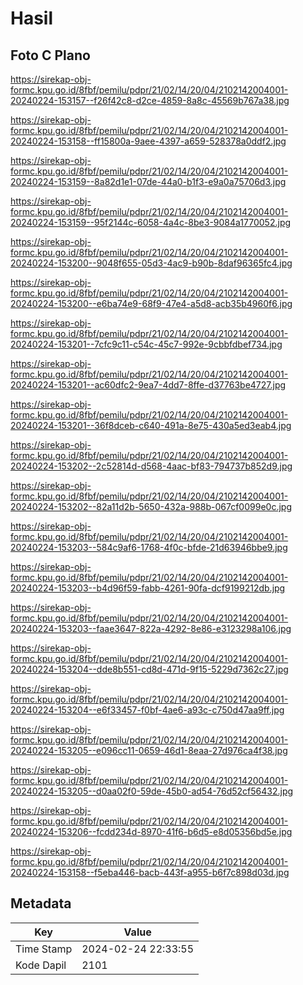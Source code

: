 # Hasil

## Foto C Plano

https://sirekap-obj-formc.kpu.go.id/8fbf/pemilu/pdpr/21/02/14/20/04/2102142004001-20240224-153157--f26f42c8-d2ce-4859-8a8c-45569b767a38.jpg

https://sirekap-obj-formc.kpu.go.id/8fbf/pemilu/pdpr/21/02/14/20/04/2102142004001-20240224-153158--ff15800a-9aee-4397-a659-528378a0ddf2.jpg

https://sirekap-obj-formc.kpu.go.id/8fbf/pemilu/pdpr/21/02/14/20/04/2102142004001-20240224-153159--8a82d1e1-07de-44a0-b1f3-e9a0a75706d3.jpg

https://sirekap-obj-formc.kpu.go.id/8fbf/pemilu/pdpr/21/02/14/20/04/2102142004001-20240224-153159--95f2144c-6058-4a4c-8be3-9084a1770052.jpg

https://sirekap-obj-formc.kpu.go.id/8fbf/pemilu/pdpr/21/02/14/20/04/2102142004001-20240224-153200--9048f655-05d3-4ac9-b90b-8daf96365fc4.jpg

https://sirekap-obj-formc.kpu.go.id/8fbf/pemilu/pdpr/21/02/14/20/04/2102142004001-20240224-153200--e6ba74e9-68f9-47e4-a5d8-acb35b4960f6.jpg

https://sirekap-obj-formc.kpu.go.id/8fbf/pemilu/pdpr/21/02/14/20/04/2102142004001-20240224-153201--7cfc9c11-c54c-45c7-992e-9cbbfdbef734.jpg

https://sirekap-obj-formc.kpu.go.id/8fbf/pemilu/pdpr/21/02/14/20/04/2102142004001-20240224-153201--ac60dfc2-9ea7-4dd7-8ffe-d37763be4727.jpg

https://sirekap-obj-formc.kpu.go.id/8fbf/pemilu/pdpr/21/02/14/20/04/2102142004001-20240224-153201--36f8dceb-c640-491a-8e75-430a5ed3eab4.jpg

https://sirekap-obj-formc.kpu.go.id/8fbf/pemilu/pdpr/21/02/14/20/04/2102142004001-20240224-153202--2c52814d-d568-4aac-bf83-794737b852d9.jpg

https://sirekap-obj-formc.kpu.go.id/8fbf/pemilu/pdpr/21/02/14/20/04/2102142004001-20240224-153202--82a11d2b-5650-432a-988b-067cf0099e0c.jpg

https://sirekap-obj-formc.kpu.go.id/8fbf/pemilu/pdpr/21/02/14/20/04/2102142004001-20240224-153203--584c9af6-1768-4f0c-bfde-21d63946bbe9.jpg

https://sirekap-obj-formc.kpu.go.id/8fbf/pemilu/pdpr/21/02/14/20/04/2102142004001-20240224-153203--b4d96f59-fabb-4261-90fa-dcf9199212db.jpg

https://sirekap-obj-formc.kpu.go.id/8fbf/pemilu/pdpr/21/02/14/20/04/2102142004001-20240224-153203--faae3647-822a-4292-8e86-e3123298a106.jpg

https://sirekap-obj-formc.kpu.go.id/8fbf/pemilu/pdpr/21/02/14/20/04/2102142004001-20240224-153204--dde8b551-cd8d-471d-9f15-5229d7362c27.jpg

https://sirekap-obj-formc.kpu.go.id/8fbf/pemilu/pdpr/21/02/14/20/04/2102142004001-20240224-153204--e6f33457-f0bf-4ae6-a93c-c750d47aa9ff.jpg

https://sirekap-obj-formc.kpu.go.id/8fbf/pemilu/pdpr/21/02/14/20/04/2102142004001-20240224-153205--e096cc11-0659-46d1-8eaa-27d976ca4f38.jpg

https://sirekap-obj-formc.kpu.go.id/8fbf/pemilu/pdpr/21/02/14/20/04/2102142004001-20240224-153205--d0aa02f0-59de-45b0-ad54-76d52cf56432.jpg

https://sirekap-obj-formc.kpu.go.id/8fbf/pemilu/pdpr/21/02/14/20/04/2102142004001-20240224-153206--fcdd234d-8970-41f6-b6d5-e8d05356bd5e.jpg

https://sirekap-obj-formc.kpu.go.id/8fbf/pemilu/pdpr/21/02/14/20/04/2102142004001-20240224-153158--f5eba446-bacb-443f-a955-b6f7c898d03d.jpg


## Metadata

| Key        | Value               |
| ---------- | ------------------- |
| Time Stamp | 2024-02-24 22:33:55 |
| Kode Dapil | 2101                |



